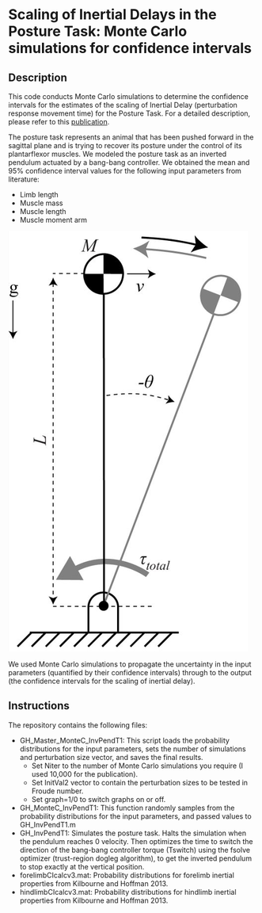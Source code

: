 # Scaling of Inertial Delays in the Posture Task: Monte Carlo simulations for confidence intervals

## Description
This code conducts Monte Carlo simulations to determine the confidence intervals for the estimates of the scaling of Inertial Delay (perturbation response movement time) for the Posture Task. For a detailed description, please refer to this [publication](https://journals.plos.org/plosone/article?id=10.1371/journal.pone.0217188).

The posture task represents an animal that has been pushed forward in the sagittal plane and is trying to recover its posture under the control of its plantarflexor muscles. We modeled the posture task as an inverted pendulum actuated by a bang-bang controller. We obtained the mean and 95% confidence interval values for the following input parameters from literature: 
- Limb length
- Muscle mass
- Muscle length
- Muscle moment arm

![picture](PostureTask-InvPend_Pic.jpg)

We used Monte Carlo simulations to propagate the uncertainty in the input parameters (quantified by their confidence intervals) through to the output (the confidence intervals for the scaling of inertial delay).

## Instructions
The repository contains the following files: 
- GH_Master_MonteC_InvPendT1: This script loads the probability distributions for the input parameters, sets the number of simulations and perturbation size vector, and saves the final results. 
    - Set Niter to the number of Monte Carlo simulations you require (I used 10,000 for the publication). 
    - Set InitVal2 vector to contain the perturbation sizes to be tested in Froude number. 
    - Set graph=1/0 to switch graphs on or off. 
- GH_MonteC_InvPendT1: This function randomly samples from the probability distributions for the input parameters, and passed values to  GH_InvPendT1.m 
- GH_InvPendT1: Simulates the posture task. Halts the simulation when the pendulum reaches 0 velocity. Then optimizes the time to switch the direction of the bang-bang controller torque (Tswitch) using the fsolve optimizer (trust-region dogleg algorithm), to get the inverted pendulum to stop exactly at the vertical position.
- forelimbCIcalcv3.mat: Probability distributions for forelimb inertial properties from Kilbourne and Hoffman 2013. 
- hindlimbCIcalcv3.mat: Probability distributions for hindlimb inertial properties from Kilbourne and Hoffman 2013.
